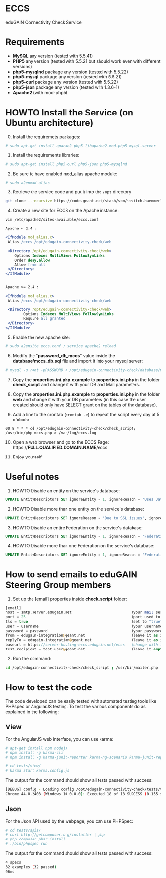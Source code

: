 # ECCS
eduGAIN Connectivity Check Service

# Requirements

- **MySQL** any version (tested with 5.5.41)
- **PHP5** any version (tested with 5.5.21 but should work even with different versions)
- **php5-mysqlnd** package any version (tested with 5.5.22)
- **php5-mysql** package any version (tested with 5.5.21)
- **php5-curl** package any version (tested with 5.5.22)
- **php5-json** package any version (tested with 1.3.6-1)
- **Apache2** (with mod-php5) 

# HOWTO Install the Service (on Ubuntu architecture)

0. Install the requiremets packages:

  ````sh
# sudo apt-get install apache2 php5 libapache2-mod-php5 mysql-server
  ````

1. Install the requirements libraries:

  ````sh      
# sudo apt-get install php5-curl php5-json php5-mysqlnd
  ````

2. Be sure to have enabled mod_alias apache module: 

  ````sh
# sudo a2enmod alias
  ````

3. Retrieve the service code and put it into the `/opt` directory
        
  ````sh
git clone --recursive https://code.geant.net/stash/scm/~switch.haemmerle/edugain-connectivity-check.git /opt/edugain-connectivity-check
  ```` 

4. Create a new site for ECCS on the Apache instance:

  ````apache
vim /etc/apache2/sites-available/eccs.conf

Apache < 2.4 : 

<IfModule mod_alias.c>
   Alias /eccs /opt/edugain-connectivity-check/web

   <Directory /opt/edugain-connectivity-check/web>
      Options Indexes MultiViews FollowSymLinks
      Order deny,allow
      Allow from all
   </Directory>
</IfModule>


Apache >= 2.4 :

<IfModule mod_alias.c>
   Alias /eccs /opt/edugain-connectivity-check/web

   <Directory /opt/edugain-connectivity-check/web>
          Options Indexes MultiViews FollowSymLinks
          Require all granted
   </Directory>
</IfModule>
  ````

5. Enable the new apache site:

  ````sh
# sudo a2ensite eccs.conf ; service apache2 reload
  ````

6. Modify the "**password_db_mccs**" value inside the **database/mccs_db.sql** file and import it into your mysql server:
        
  ````sh
# mysql -u root -pPASSWORD < /opt/edugain-connectivity-check/database/mccs_db.sql
  ````

7. Copy the **properties.ini.php.example** to **properties.ini.php** in the folder **check_script** and change it with your DB and Mail parameters.

8. Copy the **properties.ini.php.example** to **properties.ini.php** in the folder **web** and change it with your DB parameters (in this case the user created should only have SELECT grant on the tables of the database).

9. Add a line to the crontab (`crontab -e`) to repeat the script every day at 5 o'clock:

  ````cron
00 8 * * * cd /opt/edugain-connectivity-check/check_script; /usr/bin/php mccs.php > /var/log/eccs.log
  ````
  
10. Open a web browser and go to the ECCS Page: https://**FULL.QUALIFIED.DOMAIN.NAME**/eccs

11. Enjoy yourself

# Useful notes
1. HOWTO Disable an entity on the service's database:

  ````sql
UPDATE EntityDescriptors SET ignoreEntity = 1, ignoreReason = 'Uses Javascript to redirect', currentResult = NULL, previousResult = NULL WHERE entityID = 'https://idp-test-1.example.org/SSO/saml2/idp';
  ````

2. HOWTO Disable more than one entity on the service's database:

  ````sql
UPDATE EntityDescriptors SET ignoreReason = 'Due to SSL issues', ignoreEntity = 1, currentResult = NULL, previousResult = NULL WHERE entityID IN ('https://idp-test-1.example.org/idp/shibboleth', 'https://idp-test-2.example.org/idp/shibboleth');
  ````

3. HOWTO Disable an entire Federation on the service's database:

  ````sql
UPDATE EntityDescriptors SET ignoreEntity = 1, ignoreReason = 'Federation excluded from check', currentResult = NULL, previousResult = NULL WHERE registrationAuthority = 'https://registrationAuthority_1.example.org';
  ````

4. HOWTO Disable more than one Federation on the service's database:

  ````sql
UPDATE EntityDescriptors SET ignoreEntity = 1, ignoreReason = 'Federation excluded from check', currentResult = NULL, previousResult = NULL WHERE registrationAuthority IN ('https://registrationAuthority_1.example.org', 'http://registrationAuthority_2.example.org/');
  ````

# How to send emails to eduGAIN Steering Group members
1. Set up the [email] properties inside **check_script** folder:

  ````php
[email]
host = smtp.server.edugain.net                           (your mail server)
port = 25                                                (port used to send emails)
tls = true                                               (set to "true" if you use TLS)
user = username                                          (your username)
password = password                                      (your password)
from = edugain-integration@geant.net                     (leave it as is)
replyTo = edugain-integration@geant.net                  (leave it as is)
baseurl = https://server-hosting-eccs.edugain.net/eccs   (change with the correct value)
test_recipient = test.user@geant.net                     (leave it empty to send email to delegate/deputy)
  ````

2. Run the command:

  ````sh
cd /opt/edugain-connectivity-check/check_script ; /usr/bin/mailer.php
  ````


# How to test the code
The code developed can be easily tested with automated testing tools like PHPspec or AngularJS testing.
To test the various components do as explained in the following:

## View
For the AngularJS web interface, you can use karma:

```sh
# apt-get install npm nodejs 
# npm install -g karma-cli
# npm install -g karma-junit-reporter karma-ng-scenario karma-junit-reporter karma-phantomjs-launcher karma-coverage karma-chai-as-promised

# cd tests/view/
# karma start karma.config.js
```

The output for the command should show all tests passed with success:

```sh
[DEBUG] config - Loading config /opt/edugain-connectivity-check/tests/view/karma.config.js
Chrome 44.0.2403 (Windows 10 0.0.0): Executed 18 of 18 SUCCESS (0.155 secs / 0.094 secs)
```

## Json
For the Json API used by the webpage, you can use PHPSpec:

```sh
# cd tests/apis/
# curl http://getcomposer.org/installer | php
# php composer.phar install
# ./bin/phpspec run
```

The output for the command should show all tests passed with success:

```sh
4 specs
32 examples (32 passed)
96ms
```

